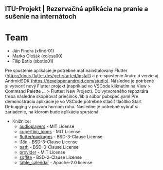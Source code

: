## ITU-Projekt | Rezervačná aplikácia na pranie a sušenie na internátoch
# **Team**
- Ján Findra (xfindr01)
- Marko Olešák (xolesa00)
- Filip Botlo (xbotlo01)

Pre spustenie aplikácie je potrebné mať nainštalovaný Flutter (https://docs.flutter.dev/get-started/install) a pre spustenie Android verzie aj AndroidSDK (https://developer.android.com/studio). Následne je potrbené si vytvoriť nový Flutter projekt (napríklad vo VSCode kliknutím na View > Command Palette ... > Flutter: New Project). Do vytvoreného repozitára treba následne skopírovať priečinok /lib a súbor pubspec.yaml
Pre demonoštráciu aplikácie je vo VSCode potrebné stlačiť tlačítko Start Debugging v pravom hornom rohu. Následne je potrebné vybrať si zariadenie, na ktorom bude aplikácia spustená.

- Knižnice:
    - [audioplayers](https://github.com/bluefireteam/audioplayers) - MIT License
    - [cupertino_icons](https://pub.dev/packages/cupertino_icons) - MIT License
    - [flutter/packages](https://github.com/flutter/packages) - BSD-3-Clause License
    - [i18n](https://github.com/dart-lang/i18n) - BSD-3-Clause License
    - [path](https://github.com/dart-lang/path) - BSD-3-Clause License
    - [provider](https://pub.dev/packages/provider) - MIT License
    - [sqflite](https://github.com/tekartik/sqflite) - BSD-2-Clause License
    - [table_calendar](https://github.com/aleksanderwozniak/table_calendar) - Apache-2.0 license
